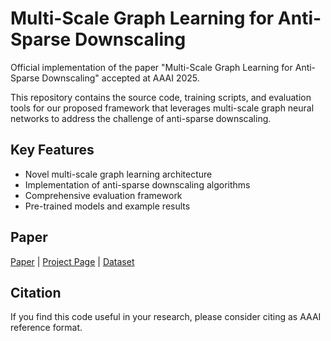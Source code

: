 # Multi-Scale Graph Learning for Anti-Sparse Downscaling

Official implementation of the paper "Multi-Scale Graph Learning for Anti-Sparse Downscaling" accepted at AAAI 2025.

This repository contains the source code, training scripts, and evaluation tools for our proposed framework that leverages multi-scale graph neural networks to address the challenge of anti-sparse downscaling.

## Key Features
- Novel multi-scale graph learning architecture
- Implementation of anti-sparse downscaling algorithms  
- Comprehensive evaluation framework
- Pre-trained models and example results

## Paper
[Paper](link-to-paper) | [Project Page](link-to-project) | [Dataset](https://github.com/FineResolutionStreamDataset/DRBNHD)

## Citation
If you find this code useful in your research, please consider citing as AAAI reference format.

